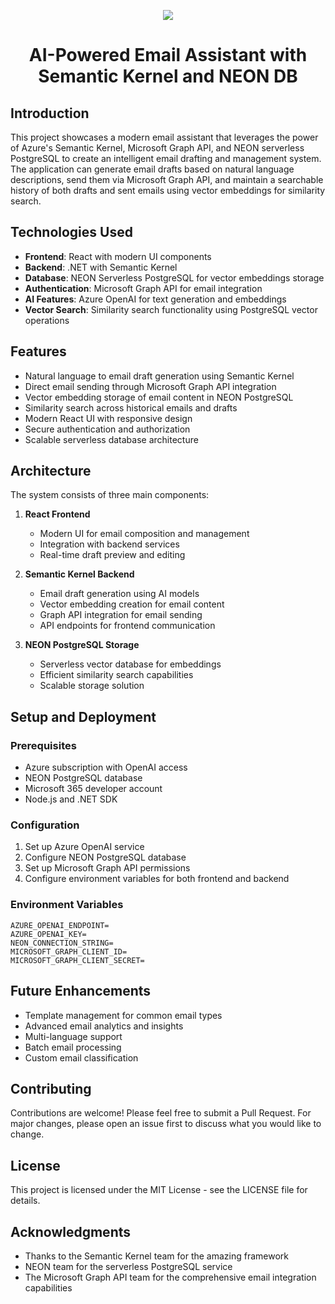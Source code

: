 <p align="center">
  <a href="https://skillicons.dev">
    <img src="https://skillicons.dev/icons?i=azure,react,cs,dotnet,postgres,githubactions" />
  </a>
</p>

<h1 align="center">AI-Powered Email Assistant with Semantic Kernel and NEON DB</h1>

## Introduction

This project showcases a modern email assistant that leverages the power of Azure's Semantic Kernel, Microsoft Graph API, and NEON serverless PostgreSQL to create an intelligent email drafting and management system. The application can generate email drafts based on natural language descriptions, send them via Microsoft Graph API, and maintain a searchable history of both drafts and sent emails using vector embeddings for similarity search.

## Technologies Used

- **Frontend**: React with modern UI components
- **Backend**: .NET with Semantic Kernel
- **Database**: NEON Serverless PostgreSQL for vector embeddings storage
- **Authentication**: Microsoft Graph API for email integration
- **AI Features**: Azure OpenAI for text generation and embeddings
- **Vector Search**: Similarity search functionality using PostgreSQL vector operations

## Features

- Natural language to email draft generation using Semantic Kernel
- Direct email sending through Microsoft Graph API integration
- Vector embedding storage of email content in NEON PostgreSQL
- Similarity search across historical emails and drafts
- Modern React UI with responsive design
- Secure authentication and authorization
- Scalable serverless database architecture

## Architecture

The system consists of three main components:

1. **React Frontend**
   - Modern UI for email composition and management
   - Integration with backend services
   - Real-time draft preview and editing

2. **Semantic Kernel Backend**
   - Email draft generation using AI models
   - Vector embedding creation for email content
   - Graph API integration for email sending
   - API endpoints for frontend communication

3. **NEON PostgreSQL Storage**
   - Serverless vector database for embeddings
   - Efficient similarity search capabilities
   - Scalable storage solution

## Setup and Deployment

### Prerequisites
- Azure subscription with OpenAI access
- NEON PostgreSQL database
- Microsoft 365 developer account
- Node.js and .NET SDK

### Configuration
1. Set up Azure OpenAI service
2. Configure NEON PostgreSQL database
3. Set up Microsoft Graph API permissions
4. Configure environment variables for both frontend and backend

### Environment Variables
```env
AZURE_OPENAI_ENDPOINT=
AZURE_OPENAI_KEY=
NEON_CONNECTION_STRING=
MICROSOFT_GRAPH_CLIENT_ID=
MICROSOFT_GRAPH_CLIENT_SECRET=
```

## Future Enhancements

- Template management for common email types
- Advanced email analytics and insights
- Multi-language support
- Batch email processing
- Custom email classification

## Contributing

Contributions are welcome! Please feel free to submit a Pull Request. For major changes, please open an issue first to discuss what you would like to change.

## License

This project is licensed under the MIT License - see the LICENSE file for details.

## Acknowledgments

- Thanks to the Semantic Kernel team for the amazing framework
- NEON team for the serverless PostgreSQL service
- The Microsoft Graph API team for the comprehensive email integration capabilities
